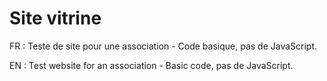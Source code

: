 # Site vitrine



FR : Teste de site pour une association - Code basique, pas de JavaScript.



EN : Test website for an association - Basic code, pas de JavaScript.

